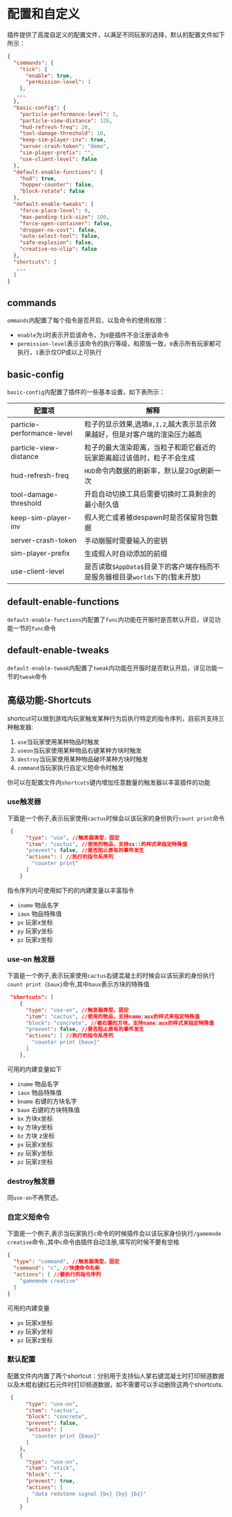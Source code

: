 # 配置和自定义

插件提供了高度自定义的配置文件，以满足不同玩家的选择，默认的配置文件如下所示：

```json
{
  "commands": {
    "tick": {
      "enable": true,
      "permission-level": 1
    },
   ...
  },
  "basic-config": {
    "particle-performance-level": 3,
    "particle-view-distance": 128,
    "hud-refresh-freq": 20,
    "tool-damage-threshold": 10,
    "keep-sim-player-inv": true,
    "server-crash-token": "demo",
    "sim-player-prefix": "",
    "use-client-level": false
  },
  "default-enable-functions": {
    "hud": true,
    "hopper-counter": false,
    "block-rotate": false
  },
  "default-enable-tweaks": {
    "force-place-level": 0,
    "max-pending-tick-size": 100,
    "force-open-container": false,
    "dropper-no-cost": false,
    "auto-select-tool": false,
    "safe-explosion": false,
    "creative-no-clip": false
  },
  "shortcuts": [
   ...
  ]
}
```

## commands

`ommands`内配置了每个指令是否开启，以及命令的使用权限：

- `enable`为`1`时表示开启该命令，为`0`是插件不会注册该命令
- `permission-level`表示该命令的执行等级，和原版一致，`0`表示所有玩家都可执行，`1`表示仅OP或以上可执行

## basic-config

`basic-config`内配置了插件的一些基本设置，如下表所示：

| 配置项                     | 解释                                                         |
| -------------------------- | ------------------------------------------------------------ |
| particle-performance-level | 粒子的显示效果,选填`0,1,2`,越大表示显示效果越好，但是对客户端的渲染压力越高 |
| particle-view-distance     | 粒子的最大渲染距离，当粒子和距它最近的玩家距离超过该值时，粒子不会生成 |
| hud-refresh-freq           | `HUD`命令内数据的刷新率，默认是20gt刷新一次                  |
| tool-damage-threshold      | 开启自动切换工具后需要切换时工具剩余的最小耐久值             |
| keep-sim-player-inv        | 假人死亡或者被despawn时是否保留背包数据                      |
| server-crash-token         | 手动崩服时需要输入的密钥                                     |
| sim-player-prefix          | 生成假人时自动添加的前缀                                     |
| use-client-level           | 是否读取`$AppData$`目录下的客户端存档而不是服务器根目录`worlds`下的(暂未开放) |

## default-enable-functions
`default-enable-functions`内配置了`func`内功能在开服时是否默认开启，详见功能一节的`func`命令

## default-enable-tweaks

`default-enable-tweak`内配置了`tweak`内功能在开服时是否默认开启，详见功能一节的`tweak`命令

## 高级功能-Shortcuts

shortcut可以做到游戏内玩家触发某种行为后执行特定的指令序列，目前共支持三种触发器:

1. `use`当玩家使用某种物品时触发
2. `useon`当玩家使用某种物品右键某种方块时触发
3. `destroy`当玩家使用某种物品破坏某种方块时触发
4. `command`当玩家执行自定义短命令时触发

你可以在配置文件内`shortcuts`键内增加任意数量的触发器以丰富插件的功能

### use触发器

下面是一个例子,表示玩家使用`cactus`时候会以该玩家的身份执行`count print`命令

```json
 {
      "type": "use", //触发器类型，固定
      "item": "cactus", //使用的物品，支持xx:1的样式来指定特殊值
      "prevent": false, //是否阻止原有的事件发生
      "actions": [ //执行的指令系序列
        "counter print"
      ]
    }
```

指令序列内可使用如下的的内建变量以丰富指令

- `iname` 物品名字
- `iaux` 物品特殊值
- `px` 玩家x坐标
- `py` 玩家y坐标
- `pz` 玩家z坐标

### use-on 触发器

下面是一个例子,表示玩家使用`cactus`右键混凝土的时候会以该玩家的身份执行`count print {baux}`命令,其中`baux`表示方块的特殊值

```json
 "shortcuts": [
    {
      "type": "use-on", //触发器类型，固定
      "item": "cactus", //使用的物品，支持name:aux的样式来指定特殊值
      "block": "concrete", //被右键的方块，支持name:aux的样式来指定特殊值
      "prevent": false, //是否阻止原有的事件发生
      "actions": [ //执行的指令系序列
        "counter print {baux}"
      ]
    },
```

可用的内建变量如下

- `iname` 物品名字
- `iaux` 物品特殊值
- `bname` 右键的方块名字
- `baux` 右键的方块特殊值
- `bx` 方块x坐标
- `by` 方块y坐标
- `bz` 方块 z坐标
- `px` 玩家x坐标
- `py` 玩家y坐标
- `pz` 玩家z坐标

### destroy触发器

同`use-on`不再赘述。

### 自定义短命令

下面是一个例子,表示当玩家执行`c`命令的时候插件会以该玩家身份执行`/gamemode creative`命令.,其中`c`命令由插件自动注册,填写的时候不要有空格

```json
{
  "type": "command", //触发器类型，固定
  "command": "c", //快捷命令名称
  "actions": [ //要执行的指令序列
    "gamemode creative"
  ]
}
```

可用的内建变量

- `px` 玩家x坐标
- `py` 玩家y坐标
- `pz` 玩家z坐标

### 默认配置


配置文件内内置了两个shortcut：分别用于支持仙人掌右键混凝土时打印频道数据以及木棍右键红石元件时打印频道数据，如不需要可以手动删除这两个shortcuts.

```json
 {
      "type": "use-on",
      "item": "cactus",
      "block": "concrete",
      "prevent": false,
      "actions": [
        "counter print {baux}"
      ]
    },
    {
      "type": "use-on",
      "item": "stick",
      "block": "",
      "prevent": true,
      "actions": [
        "data redstone signal {bx} {by} {bz}"
      ]
    }
```

